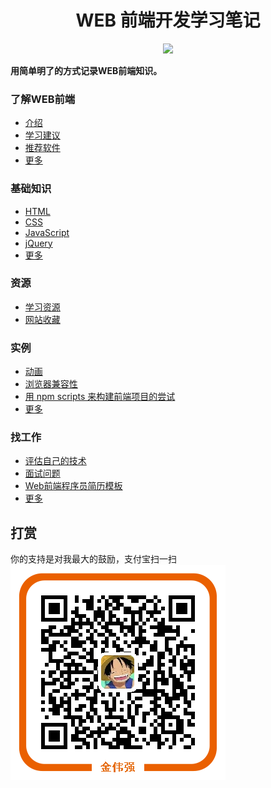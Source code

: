 <h1 align="center">WEB 前端开发学习笔记</h1>
<p align="center">
<a href="https://gitter.im/iamjoel/front-end-note"><img src="https://badges.gitter.im/Join Chat.svg"></a>
</p>

**用简单明了的方式记录WEB前端知识。**

### 了解WEB前端
* [介绍](intro/about.md)
* [学习建议](intro/suggest.md)
* [推荐软件](detail/software)
* [更多](intro/README.md)

### 基础知识
* [HTML](detail/html)
* [CSS](detail/css)
* [JavaScript](detail/js)
* [jQuery](detail/jQuery)
* [更多](detail/README.md)

### 资源
* [学习资源](bookmark/learn-resource.md)
* [网站收藏](bookmark/README.md)

### 实例
* [动画](detail/comprehensive/animate)
* [浏览器兼容性](detail/comprehensive/browser-compatibility)
* [用 npm scripts 来构建前端项目的尝试](detail/comprehensive/use-npm-script)
* [更多](detail/comprehensive/README.md)

### 找工作
* [评估自己的技术](find-jobs/assessment)
* [面试问题](find-jobs/question.md)
* [Web前端程序员简历模板](find-jobs/resume.md)
* [更多](find-jobs/README.md)

## 打赏
你的支持是对我最大的鼓励，支付宝扫一扫  
<img src="alipay.png" align="center" alt="支付宝付款二维码">


